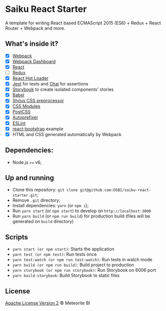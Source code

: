 # Saiku React Starter

A template for writing React based ECMAScript 2015 (ES6) + Redux + React Router + Webpack and more.

## What's inside it?

- [x] [Webpack](https://webpack.github.io)
- [x] [Webpack Dashboard](https://github.com/FormidableLabs/webpack-dashboard)
- [x] [React](https://facebook.github.io/react/)
- [ ] [Redux](https://github.com/reactjs/redux)
- [x] [React Hot Loader](https://github.com/gaearon/react-hot-loader)
- [x] [Jest](https://facebook.github.io/jest/) for tests and [Chai](http://chaijs.com/) for assertions
- [x] [Storybook](https://getstorybook.io/) to create isolated components' stories
- [x] [Babel](https://babeljs.io/)
- [x] [Stylus CSS preprocessor](http://stylus-lang.com/)
- [x] [CSS Modules](https://github.com/css-modules/css-modules)
- [x] [PostCSS](https://github.com/postcss/postcss)
- [x] [Autoprefixer](https://github.com/postcss/autoprefixer)
- [x] [ESLint](http://eslint.org/)
- [x] [react-bootstrap](https://react-bootstrap.github.io/) example
- [x] HTML and CSS generated automatically by Webpack

## Dependencies:

- Node.js `>=` v6;

## Up and running

- Clone this repository: `git clone git@github.com:OSBI/saiku-react-starter.git`;
- Remove `.git` directory;
- Install dependencies: `yarn` (or `npm i`);
- Run `yarn start` (or `npm start`) to develop on `http://localhost:3000`
- Run `yarn build` (or `npm run build`) for production build (files will be generated on `build` directory)

## Scripts

- `yarn start (or npm start)`: Starts the application
- `yarn test (or npm test)`: Run tests once
- `yarn test:watch (or npm run test:watch)`: Run tests in watch mode
- `yarn build (or npm run build)`: Build project to production
- `yarn storybook (or npm run storybook)`: Run Storybook on 6006 port
- `yarn build-storybook`: Build Storybook to static files

## License

[Apache License Version 2](https://github.com/OSBI/saiku-react-starter/blob/master/LICENSE) © Meteorite BI
